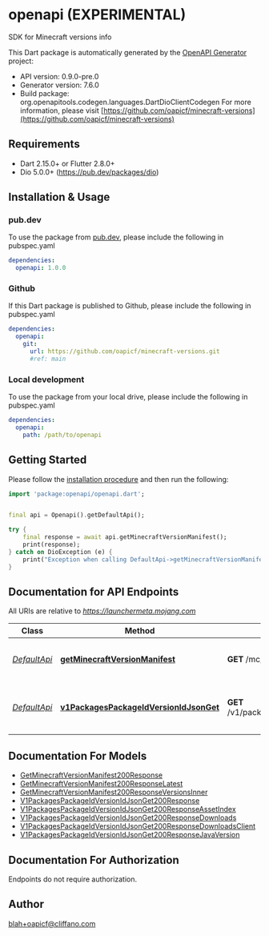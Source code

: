 # openapi (EXPERIMENTAL)
SDK for Minecraft versions info

This Dart package is automatically generated by the [OpenAPI Generator](https://openapi-generator.tech) project:

- API version: 0.9.0-pre.0
- Generator version: 7.6.0
- Build package: org.openapitools.codegen.languages.DartDioClientCodegen
For more information, please visit [https://github.com/oapicf/minecraft-versions](https://github.com/oapicf/minecraft-versions)

## Requirements

* Dart 2.15.0+ or Flutter 2.8.0+
* Dio 5.0.0+ (https://pub.dev/packages/dio)

## Installation & Usage

### pub.dev
To use the package from [pub.dev](https://pub.dev), please include the following in pubspec.yaml
```yaml
dependencies:
  openapi: 1.0.0
```

### Github
If this Dart package is published to Github, please include the following in pubspec.yaml
```yaml
dependencies:
  openapi:
    git:
      url: https://github.com/oapicf/minecraft-versions.git
      #ref: main
```

### Local development
To use the package from your local drive, please include the following in pubspec.yaml
```yaml
dependencies:
  openapi:
    path: /path/to/openapi
```

## Getting Started

Please follow the [installation procedure](#installation--usage) and then run the following:

```dart
import 'package:openapi/openapi.dart';


final api = Openapi().getDefaultApi();

try {
    final response = await api.getMinecraftVersionManifest();
    print(response);
} catch on DioException (e) {
    print("Exception when calling DefaultApi->getMinecraftVersionManifest: $e\n");
}

```

## Documentation for API Endpoints

All URIs are relative to *https://launchermeta.mojang.com*

Class | Method | HTTP request | Description
------------ | ------------- | ------------- | -------------
[*DefaultApi*](doc/DefaultApi.md) | [**getMinecraftVersionManifest**](doc/DefaultApi.md#getminecraftversionmanifest) | **GET** /mc/game/version_manifest.json | Get Minecraft version manifest
[*DefaultApi*](doc/DefaultApi.md) | [**v1PackagesPackageIdVersionIdJsonGet**](doc/DefaultApi.md#v1packagespackageidversionidjsonget) | **GET** /v1/packages/{packageId}/{versionId}.json | Get Minecraft version package details


## Documentation For Models

 - [GetMinecraftVersionManifest200Response](doc/GetMinecraftVersionManifest200Response.md)
 - [GetMinecraftVersionManifest200ResponseLatest](doc/GetMinecraftVersionManifest200ResponseLatest.md)
 - [GetMinecraftVersionManifest200ResponseVersionsInner](doc/GetMinecraftVersionManifest200ResponseVersionsInner.md)
 - [V1PackagesPackageIdVersionIdJsonGet200Response](doc/V1PackagesPackageIdVersionIdJsonGet200Response.md)
 - [V1PackagesPackageIdVersionIdJsonGet200ResponseAssetIndex](doc/V1PackagesPackageIdVersionIdJsonGet200ResponseAssetIndex.md)
 - [V1PackagesPackageIdVersionIdJsonGet200ResponseDownloads](doc/V1PackagesPackageIdVersionIdJsonGet200ResponseDownloads.md)
 - [V1PackagesPackageIdVersionIdJsonGet200ResponseDownloadsClient](doc/V1PackagesPackageIdVersionIdJsonGet200ResponseDownloadsClient.md)
 - [V1PackagesPackageIdVersionIdJsonGet200ResponseJavaVersion](doc/V1PackagesPackageIdVersionIdJsonGet200ResponseJavaVersion.md)


## Documentation For Authorization

Endpoints do not require authorization.


## Author

blah+oapicf@cliffano.com

